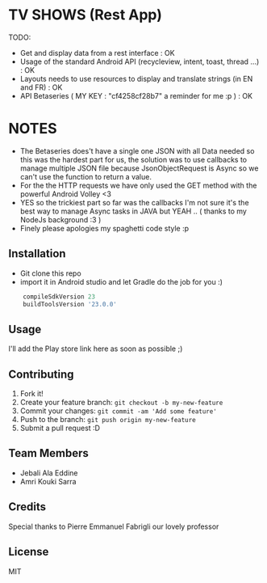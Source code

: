 # TV SHOWS (Rest App)

TODO: 

- Get and display data from a rest interface : OK
- Usage of the standard Android API (recycleview, intent, toast, thread ...) : OK
- Layouts needs to use resources to display and translate strings (in EN and FR) : OK
- API Betaseries ( MY KEY : "cf4258cf28b7" a reminder for me :p ) : OK

# NOTES

- The Betaseries does't have a single one JSON with all Data needed so this was the hardest part for us, the solution was to use callbacks to manage multiple JSON file because JsonObjectRequest is Async so we can't use the function to return a value.
- For the the HTTP requests we have only used the GET method with the powerful Android Volley <3
- YES so the trickiest part so far was the callbacks I'm not sure it's the best way to manage Async tasks in JAVA but YEAH .. ( thanks to my NodeJs background :3 ) 
- Finely please apologies my spaghetti code style :p


## Installation

- Git clone this repo 
- import it in Android studio and let Gradle do the job for you :)

```javascript
    compileSdkVersion 23
    buildToolsVersion '23.0.0'
```

## Usage

I'll add the Play store link here as soon as possible ;)

## Contributing

1. Fork it!
2. Create your feature branch: `git checkout -b my-new-feature`
3. Commit your changes: `git commit -am 'Add some feature'`
4. Push to the branch: `git push origin my-new-feature`
5. Submit a pull request :D

## Team Members 

- Jebali Ala Eddine
- Amri Kouki Sarra

## Credits

Special thanks to Pierre Emmanuel Fabrigli our lovely professor

## License

MIT